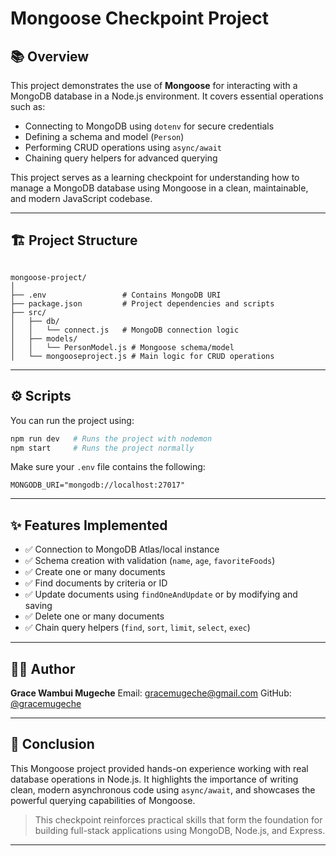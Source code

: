 # Mongoose Checkpoint Project

## 📚 Overview

This project demonstrates the use of **Mongoose** for interacting with a MongoDB database in a Node.js environment. It covers essential operations such as:

- Connecting to MongoDB using `dotenv` for secure credentials
- Defining a schema and model (`Person`)
- Performing CRUD operations using `async/await`
- Chaining query helpers for advanced querying

This project serves as a learning checkpoint for understanding how to manage a MongoDB database using Mongoose in a clean, maintainable, and modern JavaScript codebase.

---

## 🏗️ Project Structure

```

mongoose-project/
│
├── .env                 # Contains MongoDB URI
├── package.json         # Project dependencies and scripts
├── src/
│   ├── db/
│   │   └── connect.js   # MongoDB connection logic
│   ├── models/
│   │   └── PersonModel.js # Mongoose schema/model
│   └── mongooseproject.js # Main logic for CRUD operations

````

---

## ⚙️ Scripts

You can run the project using:

```bash
npm run dev   # Runs the project with nodemon
npm start     # Runs the project normally
````

Make sure your `.env` file contains the following:

```
MONGODB_URI="mongodb://localhost:27017"
```

---

## ✨ Features Implemented

* ✅ Connection to MongoDB Atlas/local instance
* ✅ Schema creation with validation (`name`, `age`, `favoriteFoods`)
* ✅ Create one or many documents
* ✅ Find documents by criteria or ID
* ✅ Update documents using `findOneAndUpdate` or by modifying and saving
* ✅ Delete one or many documents
* ✅ Chain query helpers (`find`, `sort`, `limit`, `select`, `exec`)

---

## 👩‍💻 Author

**Grace Wambui Mugeche**
Email: [gracemugeche@gmail.com](mailto:gracemugeche@gmail.com)
GitHub: [@gracemugeche](https://github.com/gracemugeche)

---

## 🏁 Conclusion

This Mongoose project provided hands-on experience working with real database operations in Node.js. It highlights the importance of writing clean, modern asynchronous code using `async/await`, and showcases the powerful querying capabilities of Mongoose.

> This checkpoint reinforces practical skills that form the foundation for building full-stack applications using MongoDB, Node.js, and Express.

---
